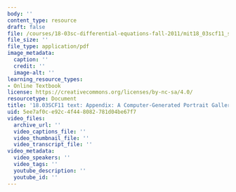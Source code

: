 ```yaml
---
body: ''
content_type: resource
draft: false
file: /courses/18-03sc-differential-equations-fall-2011/mit18_03scf11_s34_6text.pdf
file_size: ''
file_type: application/pdf
image_metadata:
  caption: ''
  credit: ''
  image-alt: ''
learning_resource_types:
- Online Textbook
license: https://creativecommons.org/licenses/by-nc-sa/4.0/
resourcetype: Document
title: '18.03SCF11 text: Appendix: A Computer-Generated Portrait Gallery'
uid: 5ee7af0c-e92c-4f44-8082-781d04be67f7
video_files:
  archive_url: ''
  video_captions_file: ''
  video_thumbnail_file: ''
  video_transcript_file: ''
video_metadata:
  video_speakers: ''
  video_tags: ''
  youtube_description: ''
  youtube_id: ''
---
```

